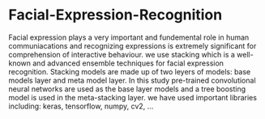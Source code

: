 # Facial-Expression-Recognition
Facial expression plays a very important and fundemental role in human communiacations and recognizing expressions is extremely significant for comprehension of interactive behaviour.
we use stacking  which is a well-known and advanced ensemble techniques for facial expression recognition. Stacking models are made up of two leyers of models: base models layer and meta model layer.
In this study pre-trained convolutional neural networks are used as the base layer models and a tree boosting model is used in the meta-stacking layer.
we have used important libraries including:
keras,
tensorflow,
numpy,
cv2,
...
